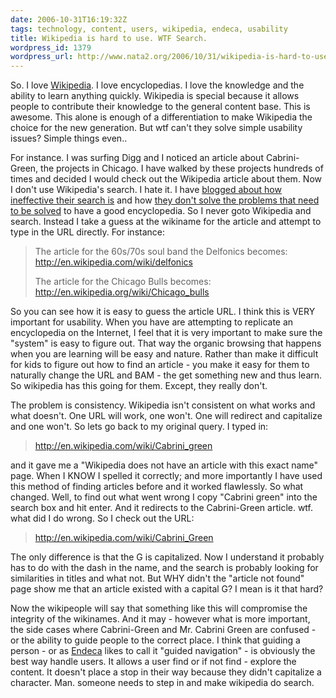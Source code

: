 ```yaml
---
date: 2006-10-31T16:19:32Z
tags: technology, content, users, wikipedia, endeca, usability
title: Wikipedia is hard to use. WTF Search.
wordpress_id: 1379
wordpress_url: http://www.nata2.org/2006/10/31/wikipedia-is-hard-to-use-wtf-search/
---
```


<p>So. I love <a href="http://en.wikipedia.org">Wikipedia</a>. I love encyclopedias. I love the knowledge and the ability to learn anything quickly. Wikipedia is special because it allows people to contribute their knowledge to the general content base. This is awesome. This alone is enough of a differentiation to make Wikipedia the choice for the new generation. But wtf can't they solve simple usability issues? Simple things even.. </p> <p>For instance. I was surfing Digg and I noticed an article about Cabrini-Green, the projects in Chicago. I have walked by these projects hundreds of times and decided I would check out the Wikipedia article about them. Now I don't use Wikipedia's search. I hate it. I have <a href="http://www.nata2.org/2006/08/04/wikipedias-lack-of-good-search-will-be-its-undoing/">blogged about how ineffective&nbsp;their search&nbsp;is</a> and how <a href="http://www.nata2.org/2006/07/31/goddamn-joel-on-softwares-new-google-search-appliance/">they don't solve the problems that need to be solved</a> to have a good encyclopedia. So I never goto Wikipedia and search. Instead I take a guess at the wikiname for the article and attempt to type in the URL directly. For instance: </p> <blockquote> <p>The article for the 60s/70s soul band the Delfonics becomes: <br><a href="http://en.wikipedia.com/wiki/delfonics">http://en.wikipedia.com/wiki/delfonics</a></p> <p>The article for the Chicago Bulls becomes: <br><a href="http://en.wikipedia.org/wiki/Chicago_bulls">http://en.wikipedia.org/wiki/Chicago_bulls</a></p></blockquote> <p>So you can see how it is easy to guess the article URL. I think this is VERY important for usability. When you have&nbsp;are attempting to replicate an encyclopedia on the Internet, I feel that it is very important to make sure the "system" is easy to figure out. That way the organic browsing that happens when you are learning will be easy&nbsp;and nature.&nbsp;Rather than make it difficult for kids to figure out&nbsp;how to find an article - you make it easy for them to naturally change the URL and BAM - the get something new and thus learn. So wikipedia has this going for them. Except, they really don't. </p> <p>The problem is consistency. Wikipedia isn't consistent on what works and what doesn't.&nbsp;One URL will work, one won't. One will redirect and capitalize and one won't. So lets go back to my original query. I typed in:</p> <blockquote> <p><a href="http://en.wikipedia.com/wiki/Cabrini_green">http://en.wikipedia.com/wiki/Cabrini_green</a></p></blockquote> <p>and it gave me a "Wikipedia does not have an article with this exact name" page. When I KNOW I spelled it correctly; and more importantly I have used this method of finding articles before and it worked flawlessly. So what changed. Well, to find out what went wrong I copy "Cabrini green" into the search box and hit enter. And it redirects to the Cabrini-Green article. wtf. what did I do wrong. So I check out the URL:</p> <blockquote> <p><a href="http://en.wikipedia.com/wiki/Cabrini_Green">http://en.wikipedia.com/wiki/Cabrini_Green</a></p></blockquote> <p>The only difference is that the G is capitalized. Now I understand it probably has to do with the dash in the name, and the search is probably looking for similarities in titles and what not. But WHY didn't the "article not found" page show me that an article existed with a capital G? I mean is it that hard?</p> <p>Now the wikipeople will say that something like this will compromise the integrity of the wikinames. And it may - however what is more important, the side cases where Cabrini-Green and Mr. Cabrini Green are confused - or the ability to guide people to the correct place. I think that guiding a person - or as <a href="http://endeca.com/">Endeca</a> likes to call it "guided navigation" - is obviously the best way handle users. It allows a user find or if not find - explore the content. It doesn't place a stop in their way because they didn't capitalize a character. Man. someone needs to step in and make wikipedia do search. </p>
